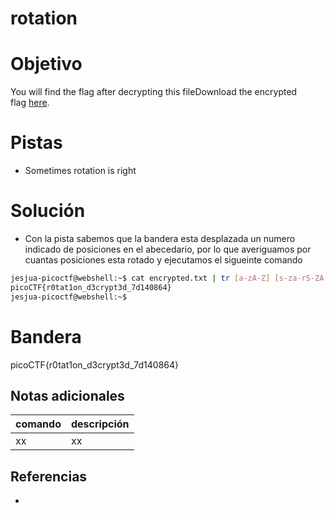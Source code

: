 # rotation

# Objetivo
You will find the flag after decrypting this fileDownload the encrypted flag [here](https://artifacts.picoctf.net/c/391/encrypted.txt).

# Pistas
- Sometimes rotation is right

# Solución
- Con la pista sabemos que la bandera esta desplazada un numero indicado de posiciones en el abecedario, por lo que averiguamos por cuantas posiciones esta rotado y ejecutamos el sigueinte comando
```bash
jesjua-picoctf@webshell:~$ cat encrypted.txt | tr [a-zA-Z] [s-za-rS-ZA-R]
picoCTF{r0tat1on_d3crypt3d_7d140864}
jesjua-picoctf@webshell:~$ 
```

# Bandera
picoCTF{r0tat1on_d3crypt3d_7d140864}

## Notas adicionales
| comando | descripción |
| ------ | ------ |
| xx | xx |

## Referencias
- []()